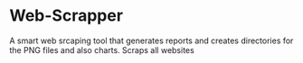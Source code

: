 # Web-Scrapper
A smart web srcaping tool that generates reports and creates directories for the PNG files and also charts. Scraps all websites
